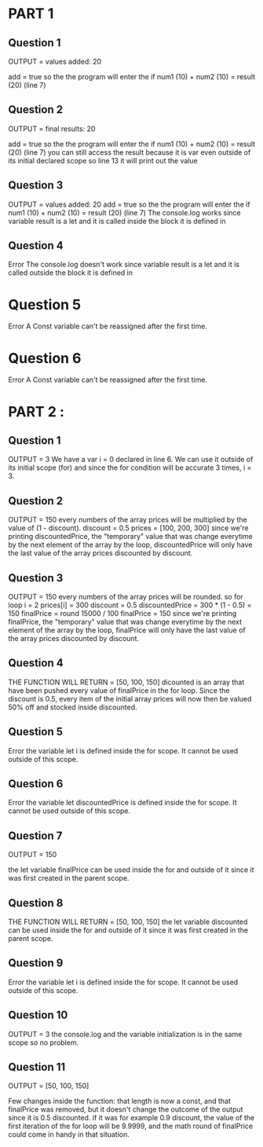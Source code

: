 # PART 1

## Question 1

OUTPUT = 
values added: 20

add = true so the the program will enter the if
num1 (10) + num2 (10) = result (20) (line 7)

## Question 2

OUTPUT = 
final results: 20

add = true so the the program will enter the if
num1 (10) + num2 (10) = result (20) (line 7)
you can still access the result because it is var even outside of its initial declared scope
so line 13 it will print out the value

## Question 3
OUTPUT = 
values added: 20
add = true so the the program will enter the if
num1 (10) + num2 (10) = result (20) (line 7)
The console.log works since variable result is a let and it is called inside the block it is defined in

## Question 4

Error
The console.log doesn't work since variable result is a let and it is called outside the block it is defined in

# Question 5

Error
A Const variable can't be reassigned after the first time.

# Question 6

Error
A Const variable can't be reassigned after the first time.


# PART 2 :

## Question 1
OUTPUT =
3
We have a var i = 0 declared in line 6. We can use it outside of its initial scope (for) and since the for condition will be accurate 3 times, i = 3.


## Question 2
OUTPUT =
150
every numbers of the array prices will be multiplied by the value of (1 - discount).
discount = 0.5
prices = [100, 200, 300]
since we're printing discountedPrice, the "temporary" value that was change everytime by the next element of the array by the loop,
discountedPrice will only have the last value of the array prices discounted by discount.


## Question 3
OUTPUT =
150
every numbers of the array prices will be rounded.
so for loop i = 2
prices[i] = 300
discount = 0.5
discountedPrice = 300 * (1 - 0.5) = 150
finalPrice = round 15000 / 100
finalPrice = 150
since we're printing finalPrice, the "temporary" value that was change everytime by the next element of the array by the loop,
finalPrice will only have the last value of the array prices discounted by discount.

## Question 4
THE FUNCTION WILL RETURN = 
[50, 100, 150]
dicounted is an array that have been pushed every value of finalPrice in the for loop. Since the discount is 0.5, every item of the initial array prices will now then be valued 50% off and stocked inside discounted.

## Question 5

Error
the variable let i is defined inside the for scope. It cannot be used outside of this scope.

## Question 6

Error
the variable let discountedPrice is defined inside the for scope. It cannot be used outside of this scope.

## Question 7
OUTPUT = 
150

the let variable finalPrice can be used inside the for and outside of it since it was first created in the parent scope.

## Question 8
THE FUNCTION WILL RETURN = 
[50, 100, 150]
the let variable discounted can be used inside the for and outside of it since it was first created in the parent scope.

## Question 9

Error
the variable let i is defined inside the for scope. It cannot be used outside of this scope.

## Question 10
OUTPUT =
3
the console.log and the variable initialization is in the same scope so no problem.

## Question 11
OUTPUT =
[50, 100, 150]

Few changes inside the function: that length is now a const, and that finalPrice was removed, but it doesn't change the outcome of the output since it is 0.5 discounted. if it was for example 0.9 discount, the value of the first iteration of the for loop
will be 9.9999, and the math round of finalPrice could come in handy in that situation.
